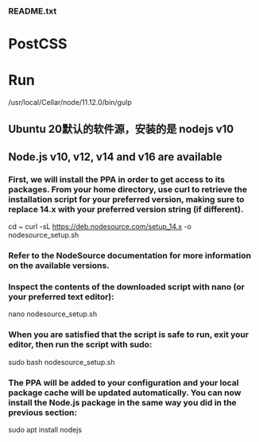 ### README.txt





<!--  -->
# PostCSS
# Run
/usr/local/Cellar/node/11.12.0/bin/gulp



<!--  -->

## Ubuntu 20默认的软件源，安装的是 nodejs v10
## Node.js v10, v12, v14 and v16 are available
### First, we will install the PPA in order to get access to its packages. From your home directory, use curl to retrieve the installation script for your preferred version, making sure to replace 14.x with your preferred version string (if different).

cd ~
curl -sL https://deb.nodesource.com/setup_14.x -o nodesource_setup.sh

### Refer to the NodeSource documentation for more information on the available versions.
### Inspect the contents of the downloaded script with nano (or your preferred text editor):

nano nodesource_setup.sh

### When you are satisfied that the script is safe to run, exit your editor, then run the script with sudo:

sudo bash nodesource_setup.sh

### The PPA will be added to your configuration and your local package cache will be updated automatically. You can now install the Node.js package in the same way you did in the previous section:

sudo apt install nodejs
